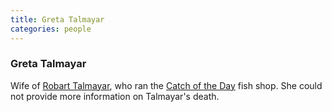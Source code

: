 ```yaml
---
title: Greta Talmayar
categories: people
---
```


### Greta Talmayar
Wife of [Robart Talmayar](RobartTalmayar), who ran the [Catch of the Day](CatchOfTheDay) fish shop. She could not provide more information on Talmayar's death.
